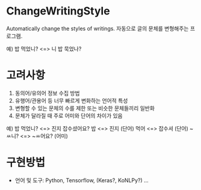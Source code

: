 # ChangeWritingStyle
Automatically change the styles of writings.
자동으로 글의 문체를 변형해주는 프로그램.

예) 밥 먹었니? <=> 니 밥 묵었나?

# 고려사항
1. 동의어/유의어 정보 수집 방법
2. 유행어/관용어 등 너무 빠르게 변화하는 언어적 특성
3. 변형할 수 있는 문체의 수를 제한 또는 비슷한 문체들끼리 일반화
4. 문체가 달라질 때 주로 어미와 단어의 차이가 있음

  예) 밥 먹었니? <=> 진지 잡수셨어요?
      밥 <=> 진지 (단어)
      먹어 <=> 잡수셔 (단어)
      ~ㅆ니? <=> ~ㅆ어요? (어미)
  
# 구현방법
* 언어 및 도구: Python, Tensorflow, (Keras?, KoNLPy?)
...
